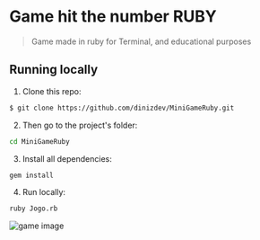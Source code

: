 # Game hit the number RUBY
> Game made in ruby ​​for Terminal, and educational purposes

## Running locally

1. Clone this repo:

```sh
$ git clone https://github.com/dinizdev/MiniGameRuby.git
```

2. Then go to the project's folder:

```sh
cd MiniGameRuby
```

3. Install all dependencies:

```sh
gem install
```

4. Run locally:

```sh
ruby Jogo.rb
```

![game image](https://i.imgur.com/NqPILt1.png)
